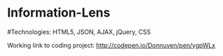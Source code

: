 # Information-Lens

#Technologies: HTML5, JSON, AJAX, jQuery, CSS

Working link to coding project: http://codepen.io/Donnuven/pen/ygpWLx
